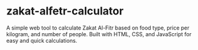 # zakat-alfetr-calculator
A simple web tool to calculate Zakat Al-Fitr based on food type, price per kilogram, and number of people. Built with HTML, CSS, and JavaScript for easy and quick calculations.
